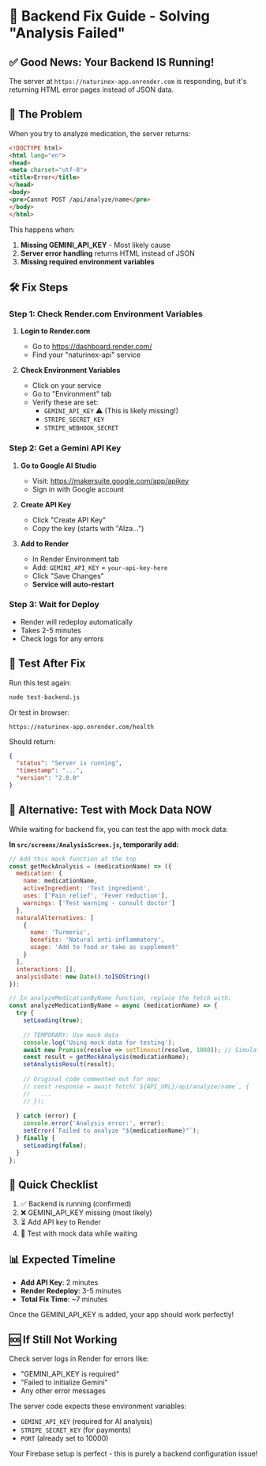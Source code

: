 # 🔧 Backend Fix Guide - Solving "Analysis Failed"

## ✅ Good News: Your Backend IS Running!

The server at `https://naturinex-app.onrender.com` is responding, but it's returning HTML error pages instead of JSON data.

## 🚨 The Problem

When you try to analyze medication, the server returns:
```html
<!DOCTYPE html>
<html lang="en">
<head>
<meta charset="utf-8">
<title>Error</title>
</head>
<body>
<pre>Cannot POST /api/analyze/name</pre>
</body>
</html>
```

This happens when:
1. **Missing GEMINI_API_KEY** - Most likely cause
2. **Server error handling** returns HTML instead of JSON
3. **Missing required environment variables**

## 🛠️ Fix Steps

### Step 1: Check Render.com Environment Variables

1. **Login to Render.com**
   - Go to https://dashboard.render.com/
   - Find your "naturinex-api" service

2. **Check Environment Variables**
   - Click on your service
   - Go to "Environment" tab
   - Verify these are set:
     - `GEMINI_API_KEY` ⚠️ (This is likely missing!)
     - `STRIPE_SECRET_KEY`
     - `STRIPE_WEBHOOK_SECRET`

### Step 2: Get a Gemini API Key

1. **Go to Google AI Studio**
   - Visit: https://makersuite.google.com/app/apikey
   - Sign in with Google account

2. **Create API Key**
   - Click "Create API Key"
   - Copy the key (starts with "AIza...")

3. **Add to Render**
   - In Render Environment tab
   - Add: `GEMINI_API_KEY` = `your-api-key-here`
   - Click "Save Changes"
   - **Service will auto-restart**

### Step 3: Wait for Deploy

- Render will redeploy automatically
- Takes 2-5 minutes
- Check logs for any errors

## 🧪 Test After Fix

Run this test again:
```bash
node test-backend.js
```

Or test in browser:
```
https://naturinex-app.onrender.com/health
```

Should return:
```json
{
  "status": "Server is running",
  "timestamp": "...",
  "version": "2.0.0"
}
```

## 📱 Alternative: Test with Mock Data NOW

While waiting for backend fix, you can test the app with mock data:

**In `src/screens/AnalysisScreen.js`, temporarily add:**

```javascript
// Add this mock function at the top
const getMockAnalysis = (medicationName) => ({
  medication: {
    name: medicationName,
    activeIngredient: 'Test ingredient',
    uses: ['Pain relief', 'Fever reduction'],
    warnings: ['Test warning - consult doctor']
  },
  naturalAlternatives: [
    {
      name: 'Turmeric',
      benefits: 'Natural anti-inflammatory',
      usage: 'Add to food or take as supplement'
    }
  ],
  interactions: [],
  analysisDate: new Date().toISOString()
});

// In analyzeMedicationByName function, replace the fetch with:
const analyzeMedicationByName = async (medicationName) => {
  try {
    setLoading(true);
    
    // TEMPORARY: Use mock data
    console.log('Using mock data for testing');
    await new Promise(resolve => setTimeout(resolve, 1000)); // Simulate delay
    const result = getMockAnalysis(medicationName);
    setAnalysisResult(result);
    
    // Original code commented out for now:
    // const response = await fetch(`${API_URL}/api/analyze/name`, {
    //   ...
    // });
    
  } catch (error) {
    console.error('Analysis error:', error);
    setError(`Failed to analyze "${medicationName}"`);
  } finally {
    setLoading(false);
  }
};
```

## 🎯 Quick Checklist

1. ✅ Backend is running (confirmed)
2. ❌ GEMINI_API_KEY missing (most likely)
3. ⏳ Add API key to Render
4. 🧪 Test with mock data while waiting

## 📊 Expected Timeline

- **Add API Key**: 2 minutes
- **Render Redeploy**: 3-5 minutes
- **Total Fix Time**: ~7 minutes

Once the GEMINI_API_KEY is added, your app should work perfectly!

## 🆘 If Still Not Working

Check server logs in Render for errors like:
- "GEMINI_API_KEY is required"
- "Failed to initialize Gemini"
- Any other error messages

The server code expects these environment variables:
- `GEMINI_API_KEY` (required for AI analysis)
- `STRIPE_SECRET_KEY` (for payments)
- `PORT` (already set to 10000)

Your Firebase setup is perfect - this is purely a backend configuration issue!